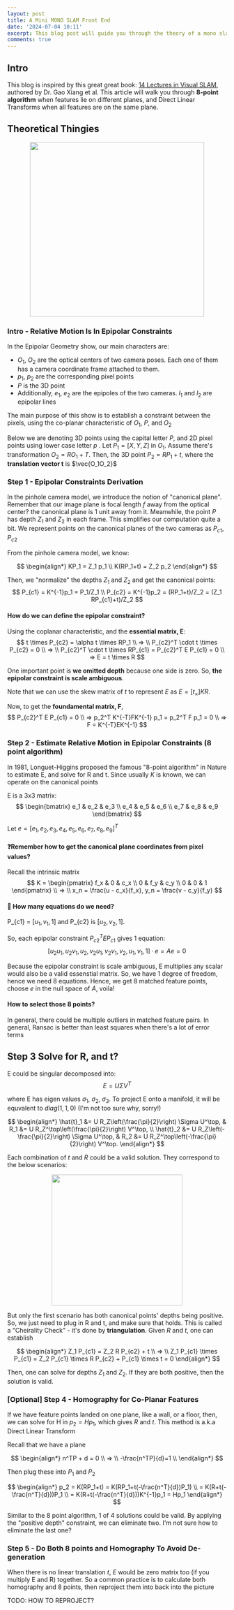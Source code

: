 ```yaml
---
layout: post
title: A Mini MONO SLAM Front End  
date: '2024-07-04 10:11'
excerpt: This blog post will guide you through the theory of a mono slam front end
comments: true
---
```


## Intro

This blog is inspired by this great great book: [14 Lectures in Visual SLAM](https://link.springer.com/book/10.1007/978-981-16-4939-4), authored by Dr. Gao Xiang et al. This article will walk you through **8-point algorithm** when features lie on different planes, and Direct Linear Transforms when all features are on the same plane.

## Theoretical Thingies

<p align="center">
<img src="https://github.com/RicoJia/Omnid_Project/assets/39393023/e6f684d8-de6c-4185-af21-f878ae7d5b33" height="400" width="width"/>
</p>

### Intro - Relative Motion Is In Epipolar Constraints

In the Epipolar Geometry show, our main characters are:
- $O_1$,  $O_2$ are the optical centers of two camera poses. Each one of them has a camera coordinate frame attached to them.
- $p_1$, $p_2$ are the corresponding pixel points
- $P$ is the 3D point 
- Additionally, $e_1$, $e_2$ are the epipoles of the two cameras. $l_1$ and $l_2$ are epipolar lines

The main purpose of this show is to establish a constraint between the pixels, using the co-planar characteristic of $O_1$, $P$, and $O_2$

Below we are denoting 3D points using the capital letter $P$, and 2D pixel points using lower case letter $p$ . Let $P_1=[X,Y,Z]$ in $O_1$. Assume there's transformation $O_2 = RO_1 + T$. Then, the 3D point $P_2 = RP_1 + t$, where the **translation vector t** is $\vec{O_1O_2}$

### Step 1 - Epipolar Constraints Derivation

In the pinhole camera model, we introduce the notion of "canonical plane". Remember that our image plane is focal length $f$ away from the optical center? the canonical plane is 1 unit away from it. Meanwhile, the point $P$ has depth $Z_1$ and $Z_2$ in each frame. This simplifies our computation quite a bit. We represent points on the canonical planes of the two cameras as $P_{c1}$, $P_{c2}$

From the pinhole camera model, we know:

$$
\begin{align*}
KP_1 = Z_1 p_1 \\
K(RP_1+t) = Z_2 p_2
\end{align*}
$$

Then, we "normalize" the depths $Z_1$ and $Z_2$ and get the canonical points:
$$
P_{c1} = K^{-1}p_1 = P_1/Z_1 \\
P_{c2} = K^{-1}p_2 = (RP_1+t)/Z_2 = (Z_1 RP_{c1}+t)/Z_2
$$

#### How do we can define the epipolar constraint?

Using the coplanar characteristic, and the **essential matrix, E**:
$$
t \times P_{c2} = \alpha t \times RP_1
\\
=>
\\
P_{c2}^T \cdot t \times P_{c2} = 0
\\
=>
\\ 
P_{c2}^T \cdot t \times RP_{c1} = P_{c2}^T E P_{c1} = 0
\\
=>
E = t \times R
$$

One important point is **we omitted depth** because one side is zero. So, **the epipolar constraint is scale ambiguous**.

Note that we can use the skew matrix of $t$ to represent $E$ as $E = [t_\times] KR$.

Now, to get the **foundamental matrix, F**, 
$$
P_{c2}^T E P_{c1} = 0
\\
=>
p_2^T K^{-T}FK^{-1} p_1  = p_2^T F p_1 = 0
\\
=>
F = K^{-T}EK^{-1}
$$

### Step 2 - Estimate Relative Motion in Epipolar Constraints (8 point algorithm)

In 1981, Longuet-Higgins proposed the famous "8-point algorithm" in Nature to estimate E, and solve for R and t. Since usually $K$ is known, we can operate on the canonical points

E is a 3x3 matrix:
$$
\begin{bmatrix}
e_1 & e_2 & e_3
\\
e_4 & e_5 & e_6
\\
e_7 & e_8 & e_9
\end{bmatrix}
$$

Let $e = [e_1 , e_2 , e_3 , e_4 , e_5 , e_6 , e_7 , e_8 , e_9 ]^T$

#### ❓Remember how to get the canonical plane coordinates from pixel values?

Recall the intrinsic matrix
$$
K = \begin{pmatrix}
f_x & 0 & c_x \\
0 & f_y & c_y \\
0 & 0 & 1
\end{pmatrix}
\\
=>
\\
x_n = \frac{u - c_x}{f_x}, y_n = \frac{v - c_y}{f_y}
$$

#### 🤔 How many equations do we need?

P_{c1} = $[u_1, v_1, 1]$ and P_{c2} is $[u_2, v_2, 1]$. 

So, each epipolar constraint $P_{c2}^T E P_{c1}$ gives 1 equation:
$$
[u_2 u_1 , u_2 v_1 , u_2 , v_2 u_1 , v_2 v_1 , v_2 , u_1 , v_1 , 1] · e = Ae = 0
$$

Because the epipolar constraint is scale ambiguous, E multiplies any scalar would also be a valid essenstial matrix. So, we have 1 degree of freedom, hence we need 8 equations. Hence, we get 8 matched feature points, choose $e$ in the null space of $A$, voila!

#### How to select those 8 points?

In general, there could be multiple outliers in matched feature pairs. In general, Ransac is better than least squares when there's a lot of error terms

## Step 3 Solve for R, and t?

E could be singular decomposed into: 
$$
E = U \Sigma V^T
$$

where E has eigen values $\sigma_1$, $\sigma_2$, $\sigma_3$. To project E onto a manifold, it will be equvalent to $diag(1,1,0)$ (I'm not too sure why, sorry!)

$$
\begin{align*}
\hat{t}_1 &= U R_Z\left(\frac{\pi}{2}\right) \Sigma U^\top, & R_1 &= U R_Z^\top\left(\frac{\pi}{2}\right) V^\top, \\
\hat{t}_2 &= U R_Z\left(-\frac{\pi}{2}\right) \Sigma U^\top, & R_2 &= U R_Z^\top\left(-\frac{\pi}{2}\right) V^\top.
\end{align*}
$$

Each combination of $t$ and $R$ could be a valid solution. They correspond to the below scenarios: 

<p align="center">
<img src="https://github.com/RicoJia/Omnid_Project/assets/39393023/27e5e2a9-fc12-431e-8778-77855504ee3e" height="300" width="width"/>
</p>

But only the first scenario has both canonical points' depths being positive. So, we just need to plug in R and t, and make sure that holds. This is called a "Cheirality Check" - it's done by **triangulation**. Given $R$ and $t$, one can establish

<div style='text-align: center;'>
$$
\begin{align*}
Z_1 P_{c1} = Z_2 R P_{c2} + t
\\
=> 
\\
Z_1 P_{c1} \times P_{c1} = Z_2 P_{c1} \times R P_{c2} + P_{c1} \times t = 0
\end{align*}
$$
</div>

Then, one can solve for depths $Z_1$ and $Z_2$. If they are both positive, then the solution is valid.



### [Optional] Step 4 - Homography for Co-Planar Features

If we have feature points landed on one plane, like a wall, or a floor, then, we can solve for H in $p_2 = Hp_1$, which gives $R$ and $t$. This method is a.k.a Direct Linear Transform

Recall that we have a plane

<div style="text-align: center;">
$$
\begin{align*}
n^TP + d = 0
\\
=>
\\
-\frac{n^TP}{d}=1
\\
\end{align*}
$$
</div>

Then plug these into $P_1$ and $P_2$

<div style='text-align: center;'>
$$
\begin{align*}
p_2 = K(RP_1+t) = K(RP_1+t(-\frac{n^T}{d})P_1)
\\
= K(R+t(-\frac{n^T}{d}))P_1
\\
= K(R+t(-\frac{n^T}{d}))K^{-1}p_1 = Hp_1
\end{align*}
$$
</div>

Similar to the 8 point algorithm, 1 of 4 solutions could be valid. By applying the "positive depth" constraint, we can eliminate two. I'm not sure how to eliminate the last one?

### Step 5 - Do Both 8 points and Homography To Avoid De-generation

When there is no linear translation $t$, $E$ would be zero matrix too (if you multiply E and R) together. So a common practice is to calculate both homography and 8 points, then reproject them into back into the picture

TODO: 
HOW TO REPROJECT?


